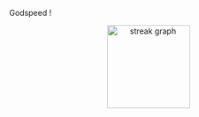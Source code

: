 Godspeed !

<div align="center">
 
  <img src="https://streak-stats.demolab.com?user=fieryfalcon&locale=en&mode=daily&theme=dracula&hide_border=false&border_radius=5" height="150" alt="streak graph"  />
</div>
